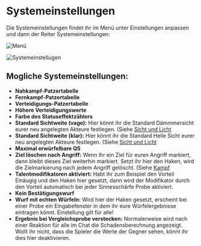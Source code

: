 # Systemeinstellungen
Die Systemeinstellungen findet ihr im Menü unter Einstellungen anpassen und dann der Reiter Systemeinstellungen:  
 
 ![Menü](https://user-images.githubusercontent.com/80099175/114196817-024e8380-9952-11eb-88f0-06f6f3e3dcf2.png)  
 
 ![Systemeinstellugen](https://user-images.githubusercontent.com/80099175/114200158-35dedd00-9955-11eb-97bc-2bf6c36ec92b.png)
  
## Mogliche Systemeinstellungen:  
* **Nahkampf-Patzertabelle** 
* **Fernkampf-Patzertabelle**
* **Verteidigungs-Patzertabelle** 
* **Höhere Verteidigungswerte**
* **Farbe des Statuseffektzählers**
* **Standard Sichtweite (vage):** Hier könnt ihr die Standard Dämmmersicht eurer neu angelegten Akteure festlegen. (Siehe [Sicht und Licht](https://github.com/Plushtoast/dsa5-foundryVTT/wiki/de-Sicht_und_Licht)
* **Standard Sichtweite (klar):** Hier könnt ihr die Standard Helle Sicht eurer neu angelegten Akteure festlegen. (Siehe [Sicht und Licht](https://github.com/Plushtoast/dsa5-foundryVTT/wiki/de-Sicht_und_Licht)
* **Maximal erwürfelbare QS**
* **Ziel löschen nach Angriff:** Wenn ihr ein Ziel für euren Angriff markiert, dann bleibt dieses Ziel weiterhin markiert. Setzt ihr hier den Haken, wird die Zielmarkierung nach jedem Angriff gelöscht. (Siehe [Kampf](https://github.com/Plushtoast/dsa5-foundryVTT/wiki/de-Kampf)
* **Talentmodifikatoren aktiviert:** Habt ihr zum Beispiel den Vorteil Einäugig und den Haken hier gesetzt, dann wird der Modifikator durch den Vorteil automatisch bei jeder Sinnesschärfe Probe aktiviert.
* **Kein Bestätigungswurf**
* **Wurf mit echten Würfeln:** Wird hier der Haken gesetzt, erscheint bei einer Probe ein Eingabefenster in dem ihr eure Würfelergebnisse eintragen könnt. Einstellung gilt für alle!
* **Ergebnis bei Vergleichsprobe verstecken:** Normalerweise wird nach einer Reaktion für alle im Chat die Schadensberechnung angezeigt. Wollt ihr nicht, dass die Spieler die Werte der Gegner sehen, könnt ihr dies hier deaktivieren.
